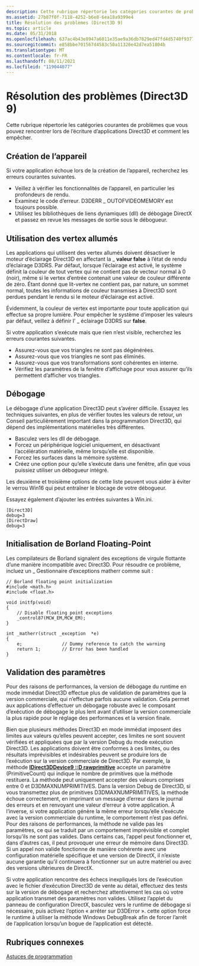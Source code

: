 ```yaml
---
description: Cette rubrique répertorie les catégories courantes de problèmes que vous pouvez rencontrer lors de l’écriture d’applications Direct3D et comment les empêcher.
ms.assetid: 27b87f0f-7118-4252-b6e8-6ea18a9399e4
title: Résolution des problèmes (Direct3D 9)
ms.topic: article
ms.date: 05/31/2018
ms.openlocfilehash: 637ac4b43e8947a6011e35ae9a36db7829ed47fd4d5740f93778116e4ee8f9ae
ms.sourcegitcommit: e858bbe701567d4583c50a11326e42d7ea51804b
ms.translationtype: MT
ms.contentlocale: fr-FR
ms.lasthandoff: 08/11/2021
ms.locfileid: "119044077"
---
```

# <a name="troubleshooting-direct3d-9"></a>Résolution des problèmes (Direct3D 9)

Cette rubrique répertorie les catégories courantes de problèmes que vous pouvez rencontrer lors de l’écriture d’applications Direct3D et comment les empêcher.

## <a name="device-creation"></a>Création de l’appareil

Si votre application échoue lors de la création de l’appareil, recherchez les erreurs courantes suivantes.

-   Veillez à vérifier les fonctionnalités de l’appareil, en particulier les profondeurs de rendu.
-   Examinez le code d’erreur. D3DERR \_ OUTOFVIDEOMEMORY est toujours possible.
-   Utilisez les bibliothèques de liens dynamiques (dll) de débogage DirectX et passez en revue les messages de sortie sous le débogueur.

## <a name="using-lit-vertices"></a>Utilisation des vertex allumés

Les applications qui utilisent des vertex allumés doivent désactiver le moteur d’éclairage Direct3D en affectant la \_ **valeur false** à l’état de rendu d’éclairage D3DRS. Par défaut, lorsque l’éclairage est activé, le système définit la couleur de tout vertex qui ne contient pas de vecteur normal à 0 (noir), même si le vertex d’entrée contenait une valeur de couleur différente de zéro. Étant donné que lit-vertex ne contient pas, par nature, un sommet normal, toutes les informations de couleur transmises à Direct3D sont perdues pendant le rendu si le moteur d’éclairage est activé.

Évidemment, la couleur de vertex est importante pour toute application qui effectue sa propre lumière. Pour empêcher le système d’imposer les valeurs par défaut, veillez à définir l' \_ éclairage D3DRS sur **false**.

Si votre application s’exécute mais que rien n’est visible, recherchez les erreurs courantes suivantes.

-   Assurez-vous que vos triangles ne sont pas dégénérées.
-   Assurez-vous que vos triangles ne sont pas éliminés.
-   Assurez-vous que vos transformations sont cohérentes en interne.
-   Vérifiez les paramètres de la fenêtre d’affichage pour vous assurer qu’ils permettent d’afficher vos triangles.

## <a name="debugging"></a>Débogage

Le débogage d’une application Direct3D peut s’avérer difficile. Essayez les techniques suivantes, en plus de vérifier toutes les valeurs de retour, un Conseil particulièrement important dans la programmation Direct3D, qui dépend des implémentations matérielles très différentes.

-   Basculez vers les dll de débogage.
-   Forcez un périphérique logiciel uniquement, en désactivant l’accélération matérielle, même lorsqu’elle est disponible.
-   Forcez les surfaces dans la mémoire système.
-   Créez une option pour qu’elle s’exécute dans une fenêtre, afin que vous puissiez utiliser un débogueur intégré.

Les deuxième et troisième options de cette liste peuvent vous aider à éviter le verrou Win16 qui peut entraîner le blocage de votre débogueur.

Essayez également d’ajouter les entrées suivantes à Win.ini.


```
[Direct3D] 
debug=3 
[DirectDraw] 
debug=3 
```



## <a name="borland-floating-point-initialization"></a>Initialisation de Borland Floating-Point

Les compilateurs de Borland signalent des exceptions de virgule flottante d’une manière incompatible avec Direct3D. Pour résoudre ce problème, incluez un \_ Gestionnaire d’exceptions matherr comme suit :


```
// Borland floating point initialization 
#include <math.h>
#include <float.h>

void initfp(void)
{
    // Disable floating point exceptions
    _control87(MCW_EM,MCW_EM);
}

int _matherr(struct _exception  *e)
{
    e;               // Dummy reference to catch the warning
    return 1;        // Error has been handled
}
```



## <a name="parameter-validation"></a>Validation des paramètres

Pour des raisons de performances, la version de débogage du runtime en mode immédiat Direct3D effectue plus de validation de paramètres que la version commerciale, qui n’effectue parfois aucune validation. Cela permet aux applications d’effectuer un débogage robuste avec le composant d’exécution de débogage le plus lent avant d’utiliser la version commerciale la plus rapide pour le réglage des performances et la version finale.

Bien que plusieurs méthodes Direct3D en mode immédiat imposent des limites aux valeurs qu’elles peuvent accepter, ces limites ne sont souvent vérifiées et appliquées que par la version Debug du mode exécution Direct3D. Les applications doivent être conformes à ces limites, ou des résultats imprévisibles et indésirables peuvent se produire lors de l’exécution sur la version commerciale de Direct3D. Par exemple, la méthode [**IDirect3DDevice9 ::D rawprimitive**](/windows/win32/api/d3d9helper/nf-d3d9helper-idirect3ddevice9-drawprimitive) accepte un paramètre (PrimitiveCount) qui indique le nombre de primitives que la méthode restituera. La méthode peut uniquement accepter des valeurs comprises entre 0 et D3DMAXNUMPRIMITIVES. Dans la version Debug de Direct3D, si vous transmettez plus de primitives D3DMAXNUMPRIMITIVES, la méthode échoue correctement, en imprimant un message d’erreur dans le journal des erreurs et en renvoyant une valeur d’erreur à votre application. À l’inverse, si votre application génère la même erreur lorsqu’elle s’exécute avec la version commerciale du runtime, le comportement n’est pas défini. Pour des raisons de performances, la méthode ne valide pas les paramètres, ce qui se traduit par un comportement imprévisible et complet lorsqu’ils ne sont pas valides. Dans certains cas, l’appel peut fonctionner et, dans d’autres cas, il peut provoquer une erreur de mémoire dans Direct3D. Si un appel non valide fonctionne de manière cohérente avec une configuration matérielle spécifique et une version de DirectX, il n’existe aucune garantie qu’il continuera à fonctionner sur un autre matériel ou avec des versions ultérieures de DirectX.

Si votre application rencontre des échecs inexpliqués lors de l’exécution avec le fichier d’exécution Direct3D de vente au détail, effectuez des tests sur la version de débogage et recherchez attentivement les cas où votre application transmet des paramètres non valides. Utilisez l’applet du panneau de configuration DirectX, basculez vers le runtime de débogage si nécessaire, puis activez l’option « arrêter sur D3DError ». cette option force le runtime à utiliser la méthode Windows DebugBreak afin de forcer l’arrêt de l’application lorsqu’un bogue de l’application est détecté.

## <a name="related-topics"></a>Rubriques connexes

<dl> <dt>

[Astuces de programmation](programming-tips.md)
</dt> </dl>

 

 
